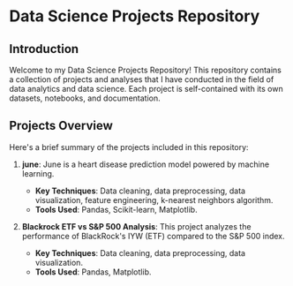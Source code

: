 # Data Science Projects Repository

## Introduction
Welcome to my Data Science Projects Repository! This repository contains a collection of projects and analyses that I have conducted in the field of data analytics and data science. Each project is self-contained with its own datasets, notebooks, and documentation. 

## Projects Overview

Here's a brief summary of the projects included in this repository:

1. **june**: June is a heart disease prediction model powered by machine learning.
   - **Key Techniques**: Data cleaning, data preprocessing, data visualization, feature engineering, k-nearest neighbors algorithm.
   - **Tools Used**: Pandas, Scikit-learn, Matplotlib.

2. **Blackrock ETF vs S&P 500 Analysis**: This project analyzes the performance of BlackRock's IYW (ETF) compared to the S&P 500 index.
   - **Key Techniques**: Data cleaning, data preprocessing, data visualization.
   - **Tools Used**: Pandas, Matplotlib.
